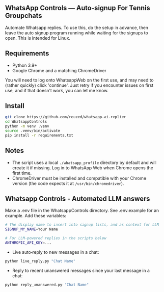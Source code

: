## WhatsApp Controls — Auto‑signup For Tennis Groupchats

Automate Whatsapp replies.
To use this, do the setup in advance, then leave the auto signup program running while waiting for the signups to open.
This is intended for Linux.

## Requirements
- Python 3.9+
- Google Chrome and a matching ChromeDriver

You will need to log onto WhatsappWeb on the first use, and may need to (rather quickly) click 'continue'. Just retry if you encounter issues on first use, and if that doesn't work, you can let me know.

## Install
```bash
git clone https://github.com/reuzed/whatsapp-ai-replier
cd WhatsappControls
python -m venv .venv
source .venv/bin/activate
pip install -r requirements.txt
```

## Notes
- The script uses a local `./whatsapp_profile` directory by default and will create it if missing. Log in to WhatsApp Web when Chrome opens the first time.
- ChromeDriver must be installed and compatible with your Chrome version (the code expects it at `/usr/bin/chromedriver`).

## Whatsapp Controls - Automated LLM answers

Make a .env file in the WhatsappControls directory. See .env.example for an example. Add these variables:
```bash
# The display name to insert into signup lists, and as context for LLM generated messages
SIGNUP_MY_NAME=Your Name

# For LLM-powered replies in the scripts below
ANTHROPIC_API_KEY=...
```

- Live auto‑reply to new messages in a chat:
```bash
python live_reply.py "Chat Name"
```
- Reply to recent unanswered messages since your last message in a chat:
```bash
python reply_unanswered.py "Chat Name"
```